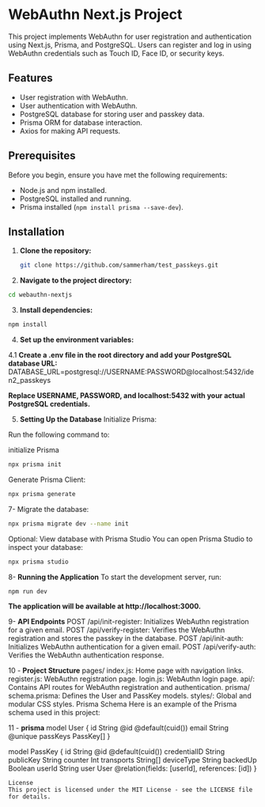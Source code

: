 # WebAuthn Next.js Project

This project implements WebAuthn for user registration and authentication using Next.js, Prisma, and PostgreSQL. Users can register and log in using WebAuthn credentials such as Touch ID, Face ID, or security keys.

## Features

- User registration with WebAuthn.
- User authentication with WebAuthn.
- PostgreSQL database for storing user and passkey data.
- Prisma ORM for database interaction.
- Axios for making API requests.

## Prerequisites

Before you begin, ensure you have met the following requirements:

- Node.js and npm installed.
- PostgreSQL installed and running.
- Prisma installed (`npm install prisma --save-dev`).

## Installation

1. **Clone the repository:**

   ```bash
   git clone https://github.com/sammerham/test_passkeys.git
   
2. **Navigate to the project directory:**

``` bash
cd webauthn-nextjs
```

3. **Install dependencies:**

``` bash
npm install
```
4. **Set up the environment variables:**

4.1 **Create a .env file in the root directory and add your PostgreSQL database URL:**
DATABASE_URL=postgresql://USERNAME:PASSWORD@localhost:5432/iden2_passkeys

**Replace USERNAME, PASSWORD, and localhost:5432 with your actual PostgreSQL credentials.**

5. **Setting Up the Database**
Initialize Prisma:

Run the following command to:

initialize Prisma
```bash
npx prisma init
```
Generate Prisma Client:
```bash
npx prisma generate
```
7- Migrate the database:
``` bash
npx prisma migrate dev --name init
```
Optional: View database with Prisma Studio
You can open Prisma Studio to inspect your database:

```bash
npx prisma studio
``` 

8- **Running the Application**
To start the development server, run:

``` bash
npm run dev
```
**The application will be available at http://localhost:3000.**

9- **API Endpoints**
POST /api/init-register: Initializes WebAuthn registration for a given email.
POST /api/verify-register: Verifies the WebAuthn registration and stores the passkey in the database.
POST /api/init-auth: Initializes WebAuthn authentication for a given email.
POST /api/verify-auth: Verifies the WebAuthn authentication response.

10 - **Project Structure**
pages/
index.js: Home page with navigation links.
register.js: WebAuthn registration page.
login.js: WebAuthn login page.
api/: Contains API routes for WebAuthn registration and authentication.
prisma/
schema.prisma: Defines the User and PassKey models.
styles/: Global and modular CSS styles.
Prisma Schema
Here is an example of the Prisma schema used in this project:

11 - **prisma**
model User {
  id       String    @id @default(cuid())
  email    String    @unique
  passKeys PassKey[]
}


model PassKey {
  id               String   @id @default(cuid())
  credentialID     String
  publicKey        String
  counter          Int
  transports       String[]
  deviceType       String
  backedUp         Boolean
  userId           String
  user             User     @relation(fields: [userId], references: [id])
}

```
License
This project is licensed under the MIT License - see the LICENSE file for details.